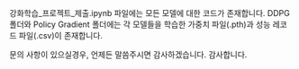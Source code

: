 강화학습_프로젝트_제출.ipynb 파일에는 모든 모델에 대한 코드가 존재합니다.
DDPG 폴더와 Policy Gradient 폴더에는 각 모델들을 학습한 가중치 파일(.pth)과 성능 레코드 파일(.csv)이 존재합니다.

문의 사항이 있으실경우, 언제든 말씀주시면 감사하겠습니다.
감사합니다.
